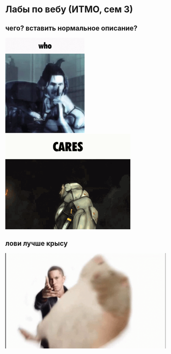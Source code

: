# Лабы по вебу (ИТМО, сем 3) #
## чего? вставить нормальное описание? ##

<img src="misc/img/who.gif" alt="who " height="300"/><img src="misc/img/cares.gif" alt="cares" height="300"/>

## лови лучше крысу ##
<img src="misc/img/rat.gif" alt="who " height="300"/>
